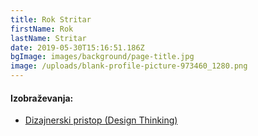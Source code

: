 ```yaml
---
title: Rok Stritar
firstName: Rok
lastName: Stritar
date: 2019-05-30T15:16:51.186Z
bgImage: images/background/page-title.jpg
image: /uploads/blank-profile-picture-973460_1280.png
---
```

#### Izobraževanja:

* [Dizajnerski pristop (Design Thinking)](https://akademijafri.si/izobrazevanja/za-podjetja/dizajnerski_pristop_design_thinking/)
